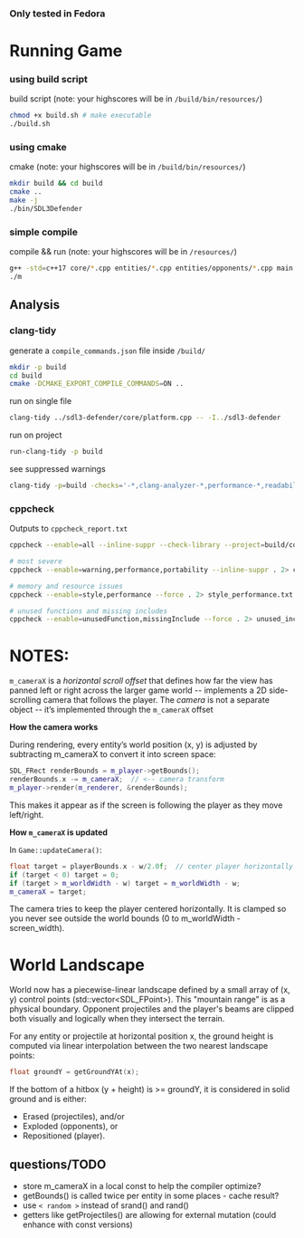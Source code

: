 ### Only tested in Fedora

# Running Game

### using build script
build script (note: your highscores will be in `/build/bin/resources/`)
```bash
chmod +x build.sh # make executable
./build.sh
```

### using cmake
cmake (note: your highscores will be in `/build/bin/resources/`)
```bash
mkdir build && cd build
cmake ..
make -j
./bin/SDL3Defender
```

### simple compile
compile && run (note: your highscores will be in `/resources/`)
```bash
g++ -std=c++17 core/*.cpp entities/*.cpp entities/opponents/*.cpp main.cpp `pkg-config --cflags --libs sdl3` -lSDL3_image -lSDL3_ttf -o m
./m
```

## Analysis

### clang-tidy
generate a `compile_commands.json` file inside `/build/`
```bash
mkdir -p build
cd build
cmake -DCMAKE_EXPORT_COMPILE_COMMANDS=ON ..

```

run on single file
```bash
clang-tidy ../sdl3-defender/core/platform.cpp -- -I../sdl3-defender

```

run on project
```bash
run-clang-tidy -p build

```

see suppressed warnings
```bash
clang-tidy -p=build -checks='-*,clang-analyzer-*,performance-*,readability-*' core/game.cpp

```

### cppcheck
Outputs to `cppcheck_report.txt`
```bash
cppcheck --enable=all --inline-suppr --check-library --project=build/compile_commands.json -I. -I.. --output-file=cppcheck_report.txt --verbose

# most severe
cppcheck --enable=warning,performance,portability --inline-suppr . 2> critical_issues.txt

# memory and resource issues
cppcheck --enable=style,performance --force . 2> style_performance.txt

# unused functions and missing includes
cppcheck --enable=unusedFunction,missingInclude --force . 2> unused_includes.txt
```

# NOTES: 
`m_cameraX` is a *horizontal scroll offset* that defines how far the view has panned left or right across the larger game world -- implements a 2D side-scrolling camera that follows the player.
The *camera* is not a separate object -- it’s implemented through the `m_cameraX` offset

**How the camera works**

During rendering, every entity’s world position (x, y) is adjusted by subtracting m_cameraX to convert it into screen space:
```cpp
SDL_FRect renderBounds = m_player->getBounds();
renderBounds.x -= m_cameraX;  // <-- camera transform
m_player->render(m_renderer, &renderBounds);
```
 
This makes it appear as if the screen is following the player as they move left/right.
 
**How `m_cameraX` is updated** 

In `Game::updateCamera()`: 
```cpp
float target = playerBounds.x - w/2.0f;  // center player horizontally
if (target < 0) target = 0;
if (target > m_worldWidth - w) target = m_worldWidth - w;
m_cameraX = target;
```
The camera tries to keep the player centered horizontally.
It is clamped so you never see outside the world bounds (0 to m_worldWidth - screen_width).

# World Landscape

World now has a piecewise-linear landscape defined by a small array of (x, y) control points (std::vector<SDL_FPoint>). This "mountain range" is as a physical boundary. Opponent projectiles and the player's beams are clipped both visually and logically when they intersect the terrain.

For any entity or projectile at horizontal position x, the ground height is computed via linear interpolation between the two nearest landscape points: 
```cpp
float groundY = getGroundYAt(x);
``` 

If the bottom of a hitbox (y + height) is >= groundY, it is considered in solid ground and is either: 

   - Erased (projectiles), and/or
   - Exploded (opponents), or
   - Repositioned (player).
     
     
     

## questions/TODO

- store m_cameraX in a local const to help the compiler optimize?
- getBounds() is called twice per entity in some places - cache result?
- use `< random >` instead of srand() and rand() 
- getters like getProjectiles() are allowing for external mutation (could enhance with const versions)